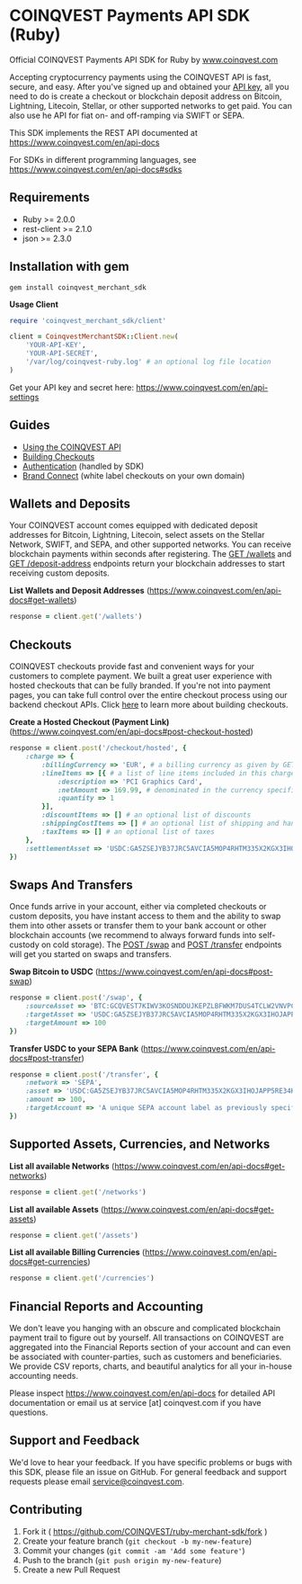 # COINQVEST Payments API SDK (Ruby)

Official COINQVEST Payments API SDK for Ruby by www.coinqvest.com

Accepting cryptocurrency payments using the COINQVEST API is fast, secure, and easy. After you've signed up and obtained your [API key](https://www.coinqvest.com/en/api-settings), all you need to do is create a checkout or blockchain deposit address on Bitcoin, Lightning, Litecoin, Stellar, or other supported networks to get paid. You can also use he API for fiat on- and off-ramping via SWIFT or SEPA.

This SDK implements the REST API documented at https://www.coinqvest.com/en/api-docs

For SDKs in different programming languages, see https://www.coinqvest.com/en/api-docs#sdks

Requirements
------------
* Ruby >= 2.0.0
* rest-client >= 2.1.0
* json >= 2.3.0

Installation with gem
---------------------
`gem install coinqvest_merchant_sdk`

**Usage Client**
```ruby
require 'coinqvest_merchant_sdk/client'

client = CoinqvestMerchantSDK::Client.new(
    'YOUR-API-KEY',
    'YOUR-API-SECRET',
    '/var/log/coinqvest-ruby.log' # an optional log file location
)
```
Get your API key and secret here: https://www.coinqvest.com/en/api-settings

Guides
------

* [Using the COINQVEST API](https://www.coinqvest.com/en/api-docs#getting-started)
* [Building Checkouts](https://www.coinqvest.com/en/api-docs#building-checkouts)
* [Authentication](https://www.coinqvest.com/en/api-docs#authentication) (handled by SDK)
* [Brand Connect](https://www.coinqvest.com/en/api-docs#brand-connect) (white label checkouts on your own domain)

## Wallets and Deposits

Your COINQVEST account comes equipped with dedicated deposit addresses for Bitcoin, Lightning, Litecoin, select assets on the Stellar Network, SWIFT, and SEPA, and other supported networks. You can receive blockchain payments within seconds after registering. The [GET /wallets](https://www.coinqvest.com/en/api-docs#get-wallets) and [GET /deposit-address](https://www.coinqvest.com/en/api-docs#deposit-address) endpoints return your blockchain addresses to start receiving custom deposits.

**List Wallets and Deposit Addresses** (https://www.coinqvest.com/en/api-docs#get-wallets)
```ruby
response = client.get('/wallets')
```

## Checkouts

COINQVEST checkouts provide fast and convenient ways for your customers to complete payment. We built a great user experience with hosted checkouts that can be fully branded. If you're not into payment pages, you can take full control over the entire checkout process using our backend checkout APIs. Click [here](https://www.coinqvest.com/en/api-docs#building-checkouts) to learn more about building checkouts.

**Create a Hosted Checkout (Payment Link)** (https://www.coinqvest.com/en/api-docs#post-checkout-hosted)
```ruby
response = client.post('/checkout/hosted', {
    :charge => {
        :billingCurrency => 'EUR', # a billing currency as given by GET /currencies
        :lineItems => [{ # a list of line items included in this charge
            :description => 'PCI Graphics Card',
            :netAmount => 169.99, # denominated in the currency specified above
            :quantity => 1
        }],
        :discountItems => [] # an optional list of discounts
        :shippingCostItems => [] # an optional list of shipping and handling costs
        :taxItems => [] # an optional list of taxes
    },
    :settlementAsset => 'USDC:GA5ZSEJYB37JRC5AVCIA5MOP4RHTM335X2KGX3IHOJAPP5RE34K4KZVN' # your settlement asset as given by GET /assets (or ORIGIN to omit conversion)
})
```

## Swaps And Transfers

Once funds arrive in your account, either via completed checkouts or custom deposits, you have instant access to them and the ability to swap them into other assets or transfer them to your bank account or other blockchain accounts (we recommend to always forward funds into self-custody on cold storage). The [POST /swap](https://www.coinqvest.com/en/api-docs#post-swap) and [POST /transfer](https://www.coinqvest.com/en/api-docs#post-transfer) endpoints will get you started on swaps and transfers.

**Swap Bitcoin to USDC** (https://www.coinqvest.com/en/api-docs#post-swap)
```ruby
response = client.post('/swap', {
    :sourceAsset => 'BTC:GCQVEST7KIWV3KOSNDDUJKEPZLBFWKM7DUS4TCLW2VNVPCBGTDRVTEIT',
    :targetAsset => 'USDC:GA5ZSEJYB37JRC5AVCIA5MOP4RHTM335X2KGX3IHOJAPP5RE34K4KZVN',
    :targetAmount => 100
})
```

**Transfer USDC to your SEPA Bank** (https://www.coinqvest.com/en/api-docs#post-transfer)
```ruby
response = client.post('/transfer', {
    :network => 'SEPA',
    :asset => 'USDC:GA5ZSEJYB37JRC5AVCIA5MOP4RHTM335X2KGX3IHOJAPP5RE34K4KZVN',
    :amount => 100,
    :targetAccount => 'A unique SEPA account label as previously specified in POST /target-account'
})
```

## Supported Assets, Currencies, and Networks

**List all available Networks** (https://www.coinqvest.com/en/api-docs#get-networks)
```ruby
response = client.get('/networks')
```

**List all available Assets** (https://www.coinqvest.com/en/api-docs#get-assets)
```ruby
response = client.get('/assets')
```

**List all available Billing Currencies** (https://www.coinqvest.com/en/api-docs#get-currencies)
```ruby
response = client.get('/currencies')
```

## Financial Reports and Accounting

We don't leave you hanging with an obscure and complicated blockchain payment trail to figure out by yourself. All transactions on COINQVEST are aggregated into the Financial Reports section of your account and can even be associated with counter-parties, such as customers and beneficiaries. We provide CSV reports, charts, and beautiful analytics for all your in-house accounting needs.

Please inspect https://www.coinqvest.com/en/api-docs for detailed API documentation or email us at service [at] coinqvest.com if you have questions.


Support and Feedback
--------------------
We'd love to hear your feedback. If you have specific problems or bugs with this SDK, please file an issue on GitHub. For general feedback and support requests please email service@coinqvest.com.

Contributing
------------

1. Fork it ( https://github.com/COINQVEST/ruby-merchant-sdk/fork )
2. Create your feature branch (`git checkout -b my-new-feature`)
3. Commit your changes (`git commit -am 'Add some feature'`)
4. Push to the branch (`git push origin my-new-feature`)
5. Create a new Pull Request
